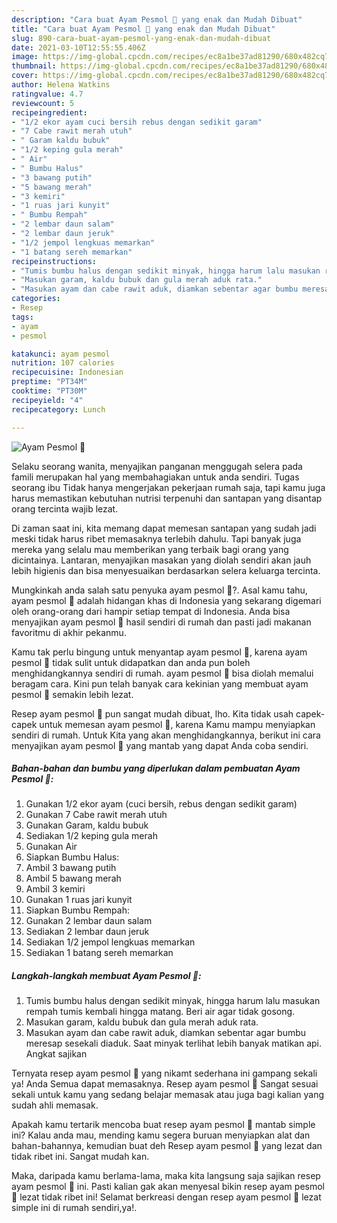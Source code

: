 ```yaml
---
description: "Cara buat Ayam Pesmol 🍗 yang enak dan Mudah Dibuat"
title: "Cara buat Ayam Pesmol 🍗 yang enak dan Mudah Dibuat"
slug: 890-cara-buat-ayam-pesmol-yang-enak-dan-mudah-dibuat
date: 2021-03-10T12:55:55.406Z
image: https://img-global.cpcdn.com/recipes/ec8a1be37ad81290/680x482cq70/ayam-pesmol-🍗-foto-resep-utama.jpg
thumbnail: https://img-global.cpcdn.com/recipes/ec8a1be37ad81290/680x482cq70/ayam-pesmol-🍗-foto-resep-utama.jpg
cover: https://img-global.cpcdn.com/recipes/ec8a1be37ad81290/680x482cq70/ayam-pesmol-🍗-foto-resep-utama.jpg
author: Helena Watkins
ratingvalue: 4.7
reviewcount: 5
recipeingredient:
- "1/2 ekor ayam cuci bersih rebus dengan sedikit garam"
- "7 Cabe rawit merah utuh"
- " Garam kaldu bubuk"
- "1/2 keping gula merah"
- " Air"
- " Bumbu Halus"
- "3 bawang putih"
- "5 bawang merah"
- "3 kemiri"
- "1 ruas jari kunyit"
- " Bumbu Rempah"
- "2 lembar daun salam"
- "2 lembar daun jeruk"
- "1/2 jempol lengkuas memarkan"
- "1 batang sereh memarkan"
recipeinstructions:
- "Tumis bumbu halus dengan sedikit minyak, hingga harum lalu masukan rempah tumis kembali hingga matang. Beri air agar tidak gosong."
- "Masukan garam, kaldu bubuk dan gula merah aduk rata."
- "Masukan ayam dan cabe rawit aduk, diamkan sebentar agar bumbu meresap sesekali diaduk. Saat minyak terlihat lebih banyak matikan api. Angkat sajikan"
categories:
- Resep
tags:
- ayam
- pesmol

katakunci: ayam pesmol 
nutrition: 107 calories
recipecuisine: Indonesian
preptime: "PT34M"
cooktime: "PT30M"
recipeyield: "4"
recipecategory: Lunch

---
```



![Ayam Pesmol 🍗](https://img-global.cpcdn.com/recipes/ec8a1be37ad81290/680x482cq70/ayam-pesmol-🍗-foto-resep-utama.jpg)

Selaku seorang wanita, menyajikan panganan menggugah selera pada famili merupakan hal yang membahagiakan untuk anda sendiri. Tugas seorang ibu Tidak hanya mengerjakan pekerjaan rumah saja, tapi kamu juga harus memastikan kebutuhan nutrisi terpenuhi dan santapan yang disantap orang tercinta wajib lezat.

Di zaman  saat ini, kita memang dapat memesan santapan yang sudah jadi meski tidak harus ribet memasaknya terlebih dahulu. Tapi banyak juga mereka yang selalu mau memberikan yang terbaik bagi orang yang dicintainya. Lantaran, menyajikan masakan yang diolah sendiri akan jauh lebih higienis dan bisa menyesuaikan berdasarkan selera keluarga tercinta. 



Mungkinkah anda salah satu penyuka ayam pesmol 🍗?. Asal kamu tahu, ayam pesmol 🍗 adalah hidangan khas di Indonesia yang sekarang digemari oleh orang-orang dari hampir setiap tempat di Indonesia. Anda bisa menyajikan ayam pesmol 🍗 hasil sendiri di rumah dan pasti jadi makanan favoritmu di akhir pekanmu.

Kamu tak perlu bingung untuk menyantap ayam pesmol 🍗, karena ayam pesmol 🍗 tidak sulit untuk didapatkan dan anda pun boleh menghidangkannya sendiri di rumah. ayam pesmol 🍗 bisa diolah memalui beragam cara. Kini pun telah banyak cara kekinian yang membuat ayam pesmol 🍗 semakin lebih lezat.

Resep ayam pesmol 🍗 pun sangat mudah dibuat, lho. Kita tidak usah capek-capek untuk memesan ayam pesmol 🍗, karena Kamu mampu menyiapkan sendiri di rumah. Untuk Kita yang akan menghidangkannya, berikut ini cara menyajikan ayam pesmol 🍗 yang mantab yang dapat Anda coba sendiri.

<!--inarticleads1-->

##### Bahan-bahan dan bumbu yang diperlukan dalam pembuatan Ayam Pesmol 🍗:

1. Gunakan 1/2 ekor ayam (cuci bersih, rebus dengan sedikit garam)
1. Gunakan 7 Cabe rawit merah utuh
1. Gunakan  Garam, kaldu bubuk
1. Sediakan 1/2 keping gula merah
1. Gunakan  Air
1. Siapkan  Bumbu Halus:
1. Ambil 3 bawang putih
1. Ambil 5 bawang merah
1. Ambil 3 kemiri
1. Gunakan 1 ruas jari kunyit
1. Siapkan  Bumbu Rempah:
1. Gunakan 2 lembar daun salam
1. Sediakan 2 lembar daun jeruk
1. Sediakan 1/2 jempol lengkuas memarkan
1. Sediakan 1 batang sereh memarkan




<!--inarticleads2-->

##### Langkah-langkah membuat Ayam Pesmol 🍗:

1. Tumis bumbu halus dengan sedikit minyak, hingga harum lalu masukan rempah tumis kembali hingga matang. Beri air agar tidak gosong.
1. Masukan garam, kaldu bubuk dan gula merah aduk rata.
1. Masukan ayam dan cabe rawit aduk, diamkan sebentar agar bumbu meresap sesekali diaduk. Saat minyak terlihat lebih banyak matikan api. Angkat sajikan




Ternyata resep ayam pesmol 🍗 yang nikamt sederhana ini gampang sekali ya! Anda Semua dapat memasaknya. Resep ayam pesmol 🍗 Sangat sesuai sekali untuk kamu yang sedang belajar memasak atau juga bagi kalian yang sudah ahli memasak.

Apakah kamu tertarik mencoba buat resep ayam pesmol 🍗 mantab simple ini? Kalau anda mau, mending kamu segera buruan menyiapkan alat dan bahan-bahannya, kemudian buat deh Resep ayam pesmol 🍗 yang lezat dan tidak ribet ini. Sangat mudah kan. 

Maka, daripada kamu berlama-lama, maka kita langsung saja sajikan resep ayam pesmol 🍗 ini. Pasti kalian gak akan menyesal bikin resep ayam pesmol 🍗 lezat tidak ribet ini! Selamat berkreasi dengan resep ayam pesmol 🍗 lezat simple ini di rumah sendiri,ya!.

